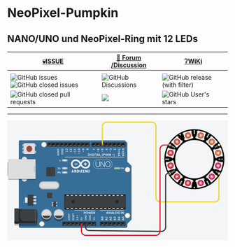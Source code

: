 
# NeoPixel-Pumpkin

## NANO/UNO und NeoPixel-Ring mit 12 LEDs 

<div align="center">

  |[:skull:ISSUE](https://github.com/frankyhub/NeoPixel-Pumpkin/issues?q=is%3Aissue)|[:speech_balloon: Forum /Discussion](https://github.com/frankyhub/NeoPixel-Pumpkin/discussions)|[:grey_question:WiKi](https://github.com/frankyhub/NeoPixel-Pumpkin/wiki)|
|--|--|--|
| | | |
|![GitHub issues](https://img.shields.io/github/issues/frankyhub/NeoPixel-Pumpkin)![GitHub closed issues](https://img.shields.io/github/issues-closed/frankyhub/NeoPixel-Pumpkin)|![GitHub Discussions](https://img.shields.io/github/discussions/frankyhub/NeoPixel-Pumpkin)|![GitHub release (with filter)](https://img.shields.io/github/v/release/frankyhub/NeoPixel-Pumpkin)|
|![GitHub closed pull requests](https://img.shields.io/github/issues-pr-closed/finaldie/skull.svg)[](https://github.com/frankyhub/NeoPixel-Pumpkin/pulls)|[<img src="https://img.shields.io/github/license/finaldie/skull.svg">](https://github.com/frankyhub/NeoPixel-Pumpkin/blob/main/LICENSE.md)| ![GitHub User's stars](https://img.shields.io/github/stars/frankyhub)|
</div>

---

![Bild](pic/Schaltung.png)


